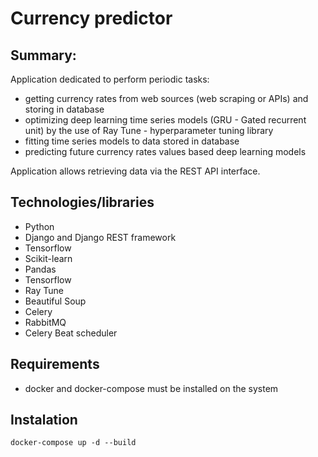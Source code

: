 # Currency predictor

## Summary:
Application dedicated to perform periodic tasks:
- getting currency rates from web sources (web scraping or APIs) and storing in database
- optimizing deep learning time series models (GRU - Gated recurrent unit) by the use of
Ray Tune - hyperparameter tuning library
- fitting time series models to data stored in database
- predicting future currency rates values based deep learning models

Application allows retrieving data via the REST API interface. 

## Technologies/libraries
* Python
* Django and Django REST framework
* Tensorflow
* Scikit-learn
* Pandas
* Tensorflow
* Ray Tune
* Beautiful Soup
* Celery
* RabbitMQ
* Celery Beat scheduler

## Requirements
* docker and docker-compose must be installed on the system

## Instalation

```
docker-compose up -d --build
```




